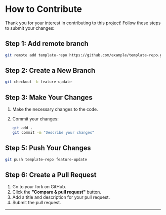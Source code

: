 # How to Contribute

Thank you for your interest in contributing to this project! Follow these steps to submit your changes:

## Step 1: Add remote branch

```bash
git remote add template-repo https://github.com/example/template-repo.git
```

## Step 2: Create a New Branch

```bash
git checkout -b feature-update
```

## Step 3: Make Your Changes

1. Make the necessary changes to the code.
2. Commit your changes:

   ```bash
   git add .
   git commit -m "Describe your changes"
   ```

## Step 5: Push Your Changes

```bash
git push template-repo feature-update
```

## Step 6: Create a Pull Request

1. Go to your fork on GitHub.
2. Click the **"Compare & pull request"** button.
3. Add a title and description for your pull request.
4. Submit the pull request.

---
